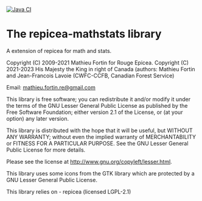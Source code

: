 <!-- badges: start -->
[![Java CI](https://github.com/CWFC-CCFB/repicea-mathstats/actions/workflows/gradle.yml/badge.svg)](https://github.com/CWFC-CCFB/repicea-mathstats/actions/workflows/gradle.yml)
<!-- badges: end -->

The repicea-mathstats library
==============================

A extension of repicea for math and stats.

Copyright (C) 2009-2021 Mathieu Fortin for Rouge Epicea.
Copyright (C) 2021-2023 His Majesty the King in right of Canada (authors: Mathieu Fortin and Jean-Francois Lavoie (CWFC-CCFB, Canadian Forest Service)

Email: mathieu.fortin.re@gmail.com

This library is free software; you can redistribute it and/or
modify it under the terms of the GNU Lesser General Public
License as published by the Free Software Foundation; either
version 2.1 of the License, or (at your option) any later version.

This library is distributed with the hope that it will be useful,
but WITHOUT ANY WARRANTY; without even the implied
warranty of MERCHANTABILITY or FITNESS FOR A
PARTICULAR PURPOSE. See the GNU Lesser General Public
License for more details.

Please see the license at http://www.gnu.org/copyleft/lesser.html.

This library uses some icons from the GTK library which are protected 
by a GNU Lesser General Public License. 

This library relies on 
	- repicea (licensed LGPL-2.1)  


